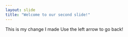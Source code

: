 ```yaml
---
layout: slide
title: "Welcome to our second slide!"
---
```

This is my change I made
Use the left arrow to go back!
